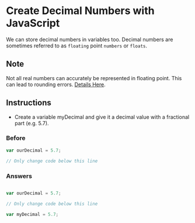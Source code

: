 # Create Decimal Numbers with JavaScript

We can store decimal numbers in variables too. Decimal numbers are sometimes 
referred to as `floating` point `numbers` or `floats`.

## Note
Not all real numbers can accurately be represented in floating point. 
This can lead to rounding errors. [Details Here](https://en.wikipedia.org/wiki/Floating_point#Accuracy_problems).

## Instructions
 - Create a variable myDecimal and give it a decimal value with a fractional part (e.g. 5.7).

### Before

```javascript
var ourDecimal = 5.7;

// Only change code below this line
```

### Answers

```javascript

var ourDecimal = 5.7;

// Only change code below this line

var myDecimal = 5.7;
```
